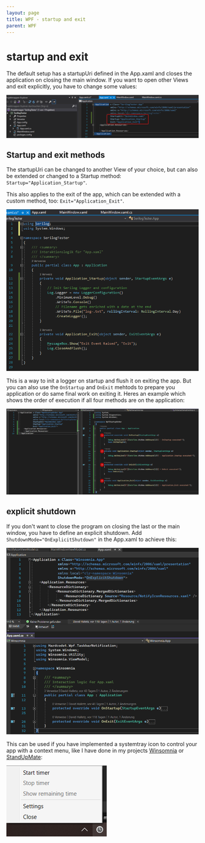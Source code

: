 ```yaml
---
layout: page
title: WPF - startup and exit
parent: WPF
---
```


# startup and exit

The default setup has a startupUri defined in the App.xaml and closes the application on closing the main window. If you want to open other Views and exit explicitly, you have to change some values:

![App.xaml](/assets/images/coding/wpf/startup-exit/app.xaml.png)


## Startup and exit methods

The startupUri can be changed to another View of your choice, but can also be extended or changed to a Startup method: `Startup="Application_Startup"`.

This also applies to the exit of the app, which can be extended with a custom method, too: `Exit="Application_Exit"`.

![App.xaml](/assets/images/coding/wpf/startup-exit/startup-exit-methods.png)

This is a way to init a logger on startup and flush it on exiting the app.
But you can also use the `OnStartup` and `OnExit` mehtods to prepare you application or do same final work on exiting it. Heres an example which shows the order of execution if all four methods are on the application:

![method-order](/assets/images/coding/wpf/startup-exit/method-order.png)


## explicit shutdown

If you don't want to close the program on closing the last or the main window, you have to define an explicit shutdown. Add `ShutdownMode="OnExplicitShutdown"` in the App.xaml to achieve this:

![explicit-shutdown](/assets/images/coding/wpf/startup-exit/explicit-shutdown.png)

This can be used if you have implemented a systemtray icon to control your app with a context menu, like I have done in my projects [Winsomnia](https://github.com/Skjoldrun/Winsomnia) or [StandUpMate](https://github.com/Skjoldrun/StandUpMate):

![system tray menu](/assets/images/coding/wpf/startup-exit/system-tray-menu.png)
